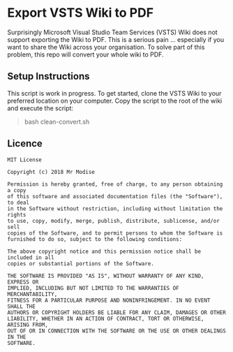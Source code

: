 # Export VSTS Wiki to PDF
Surprisingly Microsoft Visual Studio Team Services (VSTS) Wiki does not support exporting the Wiki to PDF. This is a serious pain ... especially if you want to share the Wiki across your organisation. To solve part of this problem, this repo will convert your whole wiki to PDF.

## Setup Instructions
This script is work in progress. To get started, clone the VSTS Wiki to your preferred location on your computer. Copy the script to the root of the wiki and execute the script:

> bash clean-convert.sh

## Licence
```
MIT License

Copyright (c) 2018 Mr Modise

Permission is hereby granted, free of charge, to any person obtaining a copy
of this software and associated documentation files (the "Software"), to deal
in the Software without restriction, including without limitation the rights
to use, copy, modify, merge, publish, distribute, sublicense, and/or sell
copies of the Software, and to permit persons to whom the Software is
furnished to do so, subject to the following conditions:

The above copyright notice and this permission notice shall be included in all
copies or substantial portions of the Software.

THE SOFTWARE IS PROVIDED "AS IS", WITHOUT WARRANTY OF ANY KIND, EXPRESS OR
IMPLIED, INCLUDING BUT NOT LIMITED TO THE WARRANTIES OF MERCHANTABILITY,
FITNESS FOR A PARTICULAR PURPOSE AND NONINFRINGEMENT. IN NO EVENT SHALL THE
AUTHORS OR COPYRIGHT HOLDERS BE LIABLE FOR ANY CLAIM, DAMAGES OR OTHER
LIABILITY, WHETHER IN AN ACTION OF CONTRACT, TORT OR OTHERWISE, ARISING FROM,
OUT OF OR IN CONNECTION WITH THE SOFTWARE OR THE USE OR OTHER DEALINGS IN THE
SOFTWARE.
```